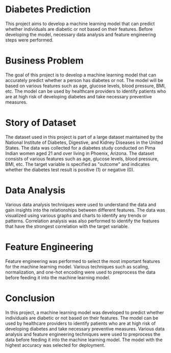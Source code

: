 # Diabetes Prediction
This project aims to develop a machine learning model that can predict whether individuals are diabetic or not based on their features. Before developing the model, necessary data analysis and feature engineering steps were performed.
# Business Problem
The goal of this project is to develop a machine learning model that can accurately predict whether a person has diabetes or not. The model will be based on various features such as age, glucose levels, blood pressure, BMI, etc. The model can be used by healthcare providers to identify patients who are at high risk of developing diabetes and take necessary preventive measures.
# Story of Dataset
The dataset used in this project is part of a large dataset maintained by the National Institute of Diabetes, Digestive, and Kidney Diseases in the United States. The data was collected for a diabetes study conducted on Pima Indian women aged 21 and over living in Phoenix, Arizona. The dataset consists of various features such as age, glucose levels, blood pressure, BMI, etc. The target variable is specified as "outcome" and indicates whether the diabetes test result is positive (1) or negative (0).
# Data Analysis
Various data analysis techniques were used to understand the data and gain insights into the relationships between different features. The data was visualized using various graphs and charts to identify any trends or patterns. Correlation analysis was also performed to identify the features that have the strongest correlation with the target variable.
# Feature Engineering
Feature engineering was performed to select the most important features for the machine learning model. Various techniques such as scaling, normalization, and one-hot encoding were used to preprocess the data before feeding it into the machine learning model.
# Conclusion
In this project, a machine learning model was developed to predict whether individuals are diabetic or not based on their features. The model can be used by healthcare providers to identify patients who are at high risk of developing diabetes and take necessary preventive measures. Various data analysis and feature engineering techniques were used to preprocess the data before feeding it into the machine learning model. The model with the highest accuracy was selected for deployment.
